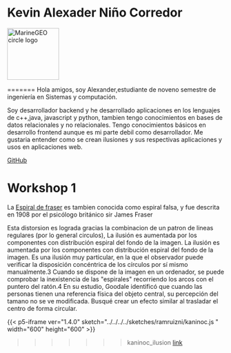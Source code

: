# Kevin Alexader Niño Corredor

<img src="https://github.com/kaninoc.png" alt="MarineGEO circle logo" style="height: 120px; width:120px;"/>
<br>

=======
Hola amigos, soy Alexander,estudiante de noveno semestre de ingeniería en Sistemas y computación.

Soy desarrollador backend y he desarrollado aplicaciones en los lenguajes de c++,java, javascript y python, tambien tengo conocimientos en bases de datos relacionales y no relacionales. Tengo conocimientos básicos en desarrollo frontend aunque es mi parte debil como desarrollador.
Me gustaria entender como se crean ilusiones y sus respectivas aplicaciones y usos en aplicaciones web.

[GitHub](https://github.com/kaninoc)

# Workshop 1

La [Espiral de fraser](https://es.wikipedia.org/wiki/Ilusi%C3%B3n_de_la_espiral_de_Fraser) es tambien conocida como espiral falsa, y fue descrita en 1908 por el psicólogo británico sir James Fraser

Esta distorsion es lograda gracias la combinacion de un patron de lineas regulares  (por lo general circulos), La ilusión es aumentada por los componentes con distribución espiral del fondo de la imagen. La ilusión es aumentada por los componentes con distribución espiral del fondo de la imagen. Es una ilusión muy particular, en la que el observador puede verificar la disposición concéntrica de los círculos por sí mismo manualmente.3​ Cuando se dispone de la imagen en un ordenador, se puede comprobar la inexistencia de las "espirales" recorriendo los arcos con el puntero del ratón.4​
En su estudio, Goodale identificó que cuando las personas tienen una referencia física del objeto central, su percepción del tamano no se ve modificada. Busqué crear un efecto similar al trasladar el centro de forma circular.

{{< p5-iframe ver="1.4.0" sketch="../../../../sketches/ramruizni/kaninoc.js " width="600" height="600" >}}
>>>>>>> kaninoc_ilusion
[link](https://editor.p5js.org/ri1/sketches/EIgnfrr-v)
